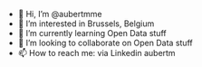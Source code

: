 - 👋 Hi, I’m @aubertmme
- 👀 I’m interested in Brussels, Belgium
- 🌱 I’m currently learning Open Data stuff
- 💞️ I’m looking to collaborate on Open Data stuff
- 📫 How to reach me: via Linkedin aubertm

<!---
aubertmme/aubertmme is a ✨ special ✨ repository because its `README.md` (this file) appears on your GitHub profile.
You can click the Preview link to take a look at your changes.
--->
